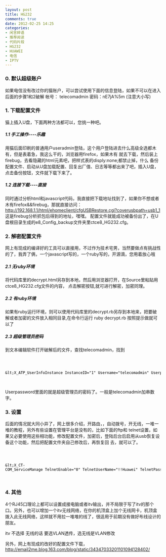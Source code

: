 ```yaml
---
layout: post
title: HG232
comments: true
date: 2012-02-25 14:25
categories:
- 闲言碎语
- 推荐阅读
- 代码片段
- HG232
- HUAWEI
- 电信
- IPTV
---
```


<div id="readme" class="blob instapaper_body">
<h3>0. 默认超级账户</h3>
<p>如果电信没有改过你的猫账户，可以尝试使用下面的信息登陆，如果不可以在进入后面的步骤1和2破解     帐号： telecomadmin 密码：nE7jA%5m (注意大小写)</p>
<h3>1. 下载配置文件</h3>
<p>猫上插入U盘，下面两种方法都可以，您挑一种吧。</p>
<!--more-->
<h5>1.1 手工操作----乐趣</h5>
<p>用猫后面印刷的普通用户useradmin登陆，这个用户登陆进去什么高级全选都木有，但是表着急，我这么干的，浏览器用firefox，如果木有 就去下载，然后装上firebug，去看隐藏的html元素吧，把样式表的disply:none;都禁止掉，什么  备份配置文件、启动从U盘加载配置、回复出厂值、日志等等都出来了吧，插入U盘，点击备份按钮，文件就下载下来了。</p>
<h5>1.2 连接下载----直接</h5>
<p>同时通过分析html和javascript代码，我直接把下载地址找到了，如果你不想或者木有firefox&amp;&amp;firebug，那就直接访问： <a href="http://192.168.1.1/html/ehomeclient/cfgUSBRestore.cgi?coverusbpath=usb1_1">http://192.168.1.1/html/ehomeclient/cfgUSBRestore.cgi?coverusbpath=usb1_1</a> 这是firebug分析抓包后得到的地址，嘿嘿。 配置文件就能成功被备份出了，在U盘根目录生成的e8_Config_backup文件夹里ctce8_HG232.cfg。</p>
<h3>2. 解密配置文件</h3>
<p>网上有现成的编译好的工具可以直接用，不过作为技术宅男，当然要做点有挑战性的了，我弄了俩，一个javascript写的，一个ruby写的，开源滴，您用着放心哦</p>
<h5>2.1 无ruby环境</h5>
<p>将代码库里的decrypt.html另存到本地，然后用浏览器打开，在Source里粘贴用ctce8_HG232.cfg文件的内容， 点击解密按钮,就可进行解密，加密同理。</p>
<h5>2.2 有ruby环境</h5>
<p>如果有ruby运行环境，则可以使用代码库里的decrypt.rb另存到本地来，把要破解或者加密的文件放入相同目录,在命令行运行 ruby decrypt.rb 按照提示做就可以了</p>
<h5>2.3 超级管理员密码</h5>
<p>到文本编辑软件打开破解后的文件，查找telecomadmin，找到</p>
<pre>

<code><span style="color: #000000">
&amp;lt;X_ATP_UserInfoInstance InstanceID="1" Username="telecomadmin" Userpassword="telecomadmin******" Userlevel="2" Busy="0" LoginIP=""/&amp;gt;</span>
</code>

</pre>
<p>Userpassword里面的就是超级管理员的密码了。一般是telecomadmin加串数字。</p>
<h3>3. 设置</h3>
<p>后面的情况就大同小异了，网上很多介绍，开路由，，自动拨号，开无线，一堆一堆的教程，另外有些设置在管理平台是没有的，比如下面的ftp和 telnet设置，如果又必要使用这些相功能，修改配置文件，加密后，登陆后台后启用从usb恢复设备这个功能，然后把配置文件夹自己修改后，再恢复回 去，就可以了。</p>
<pre>

<code><span style="color: #000000">
&amp;lt;X_CT-COM_ServiceManage TelnetEnable="0" TelnetUserName="!!Huawei" TelnetPassword="@HuaweiHgw" TelnetPort="23" WebWanAccessEnable="0" FtpEnable="1" FtpUserName="ftp" FtpPassword="ftp" FtpPort="21" FtpPath="/mnt"/&amp;gt;</span>
</code>

</pre>
<h3>4.  其他</h3>
<p>4个RJ45口理论上都可以设置成接电脑或者itv输出，并不局限于写了itv的那个口。另外，也可以增加一个itv无线网络，在你的机顶盒上加个无线网卡，机顶盒拨入此无线网络，这样就不用拉一堆堆的线了，很适用于前期没有做好布线设计的朋友。</p>
<p>itv 不选择 无线的话 要选VLAN透传，选无线是VLAN修改</p>
<p>另外，网上有现成的改好的配置文件下载，<a href="http://email2me.blog.163.com/blog/static/34347033201101094128402/">http://email2me.blog.163.com/blog/static/34347033201101094128402/</a></p>
</div>				
